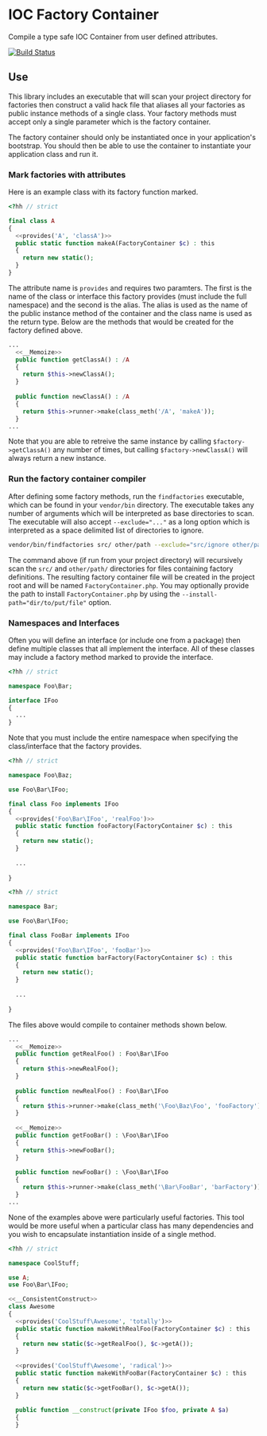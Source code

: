 IOC Factory Container
===================

Compile a type safe IOC Container from user defined attributes.

[![Build Status](https://travis-ci.org/kilahm/IOCFactoryContainer.svg?branch=master)](https://travis-ci.org/kilahm/IOCFactoryContainer)

## Use

This library includes an executable that will scan your project directory for factories then construct a valid hack file that aliases all your factories as public instance methods of a single class.  Your factory methods must accept only a single parameter which is the factory container.

The factory container should only be instantiated once in your application's bootstrap.  You should then be able to use the container to instantiate your application class and run it.

### Mark factories with attributes

Here is an example class with its factory function marked.

```php
<?hh // strict

final class A
{
  <<provides('A', 'classA')>>
  public static function makeA(FactoryContainer $c) : this
  {
    return new static();
  }
}
```

The attribute name is `provides` and requires two paramters.  The first is the name of the class or interface this factory provides (must include the full namespace) and the second is the alias.  The alias is used as the name of the public instance method of the container and the class name is used as the return type.  Below are the methods that would be created for the factory defined above.

```php
...
  <<__Memoize>>
  public function getClassA() : /A
  {
    return $this->newClassA();
  }
  
  public function newClassA() : /A
  {
    return $this->runner->make(class_meth('/A', 'makeA'));
  }
...
```

Note that you are able to retreive the same instance by calling `$factory->getClassA()` any number of times, but calling `$factory->newClassA()` will always return a new instance.

### Run the factory container compiler

After defining some factory methods, run the `findfactories` executable, which can be found in your `vendor/bin` directory.  The executable takes any number of arguments which will be interpreted as base directories to scan.  The executable will also accept `--exclude="..."` as a long option which is interpreted as a space delimited list of directories to ignore.

```bash
vendor/bin/findfactories src/ other/path --exclude="src/ignore other/path/to/ignore"
```

The command above (if run from your project directory) will recursively scan the `src/` and `other/path/` directories for files containing factory definitions.  The resulting factory container file will be created in the project root and will be named `FactoryContainer.php`.  You may optionally provide the path to install `FactoryContainer.php` by using the `--install-path="dir/to/put/file"` option.

### Namespaces and Interfaces

Often you will define an interface (or include one from a package) then define multiple classes that all implement the interface.  All of these classes may include a factory method marked to provide the interface.

```php
<?hh // strict

namespace Foo\Bar;

interface IFoo
{
  ...
}
```

Note that you must include the entire namespace when specifying the class/interface that the factory provides.

```php
<?hh // strict

namespace Foo\Baz;

use Foo\Bar\IFoo;

final class Foo implements IFoo
{
  <<provides('Foo\Bar\IFoo', 'realFoo')>>
  public static function fooFactory(FactoryContainer $c) : this
  {
    return new static();
  }
  
  ...
  
}
```

```php
<?hh // strict

namespace Bar;

use Foo\Bar\IFoo;

final class FooBar implements IFoo
{
  <<provides('Foo\Bar\IFoo', 'fooBar')>>
  public static function barFactory(FactoryContainer $c) : this
  {
    return new static();
  }
  
  ...
  
}
```

The files above would compile to container methods shown below.

```php
...
  <<__Memoize>>
  public function getRealFoo() : Foo\Bar\IFoo
  {
    return $this->newRealFoo();
  }
  
  public function newRealFoo() : Foo\Bar\IFoo
  {
    return $this->runner->make(class_meth('\Foo\Baz\Foo', 'fooFactory'));
  }
  
  <<__Memoize>>
  public function getFooBar() : \Foo\Bar\IFoo
  {
    return $this->newFooBar();
  }
  
  public function newFooBar() : \Foo\Bar\IFoo
  {
    return $this->runner->make(class_meth('\Bar\FooBar', 'barFactory'));
  }
...
```

None of the examples above were particularly useful factories.  This tool would be more useful when a particular class has many dependencies and you wish to encapsulate instantiation inside of a single method.

```php
<?hh // strict

namespace CoolStuff;

use A;
use Foo\Bar\IFoo;

<<__ConsistentConstruct>>
class Awesome
{
  <<provides('CoolStuff\Awesome', 'totally')>>
  public static function makeWithRealFoo(FactoryContainer $c) : this
  {
    return new static($c->getRealFoo(), $c->getA());
  }
  
  <<provides('CoolStuff\Awesome', 'radical')>>
  public static function makeWithFooBar(FactoryContainer $c) : this
  {
    return new static($c->getFooBar(), $c->getA());
  }
  
  public function __construct(private IFoo $foo, private A $a)
  {
  }
```
